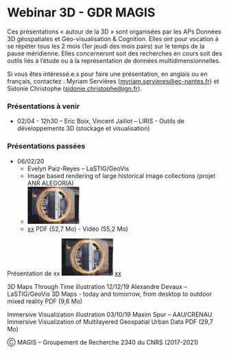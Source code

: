 #  Webinar 3D - GDR MAGIS
Ces présentations « autour de la 3D » sont organisées par les APs Données 3D géospatiales et Géo-visualisation & Cognition. Elles ont pour vocation à se répéter tous les 2 mois (1er jeudi des mois pairs) sur le temps de la pause méridienne. Elles concerneront soit des recherches en cours soit des outils liés à l’étude ou à la représentation de données multidimensionnelles.

Si vous êtes intéressé.e.s pour faire une présentation, en anglais ou en français, contactez :
Myriam Servières (myriam.servieres@ec-nantes.fr) et Sidonie Christophe (sidonie.christophe@ign.fr).

### Présentations à venir
  * 02/04 - 12h30 – Eric Boix, Vincent Jaillot – LIRIS - Outils de développements 3D (stockage et visualisation)


### Présentations passées
  * 06/02/20
    * Evelyn Paiz-Reyes – LaSTIG/GeoVis
    * Image based rendering of large historical image collections (projet ANR ALEGORIA)
    * ![](20191212_Webinar3D_MAGIS_3DMapsThroughTime_Devaux.png)
    * [xx](20191212_Webinar3D_MAGIS_3DMapsThroughTime_Devaux.pdf)
PDF (52,7 Mo) - Vidéo (55,2 Mo)

Présentation de xx 
![](20191212_Webinar3D_MAGIS_3DMapsThroughTime_Devaux.png)
[xx](20191212_Webinar3D_MAGIS_3DMapsThroughTime_Devaux.pdf)






3D Maps Through Time illustration
12/12/19
Alexandre Devaux – LaSTIG/GeoVis
3D Maps - today and tomorrow, from desktop to outdoor mixed reality
PDF (9,6 Mo)

Immersive Visualization illustration
03/10/19
Maxim Spur – AAU/CRENAU
Immersive Visualization of Multilayered Geospatial Urban Data
PDF (29,7 Mo)

Ⓒ MAGIS – Groupement de Recherche 2340 du CNRS (2017-2021)
